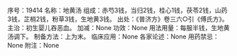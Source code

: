 序号：19414
名称：地黄汤
组成：赤芍3钱，当归2钱，桂心1钱，茯苓2钱，山药3钱，芷梢2钱，粉草3钱，生地黄3钱。
出处：《普济方》卷三六○引《傅氏方》。
主治：初生婴儿吞恶血。
加减：None
功效：None
用法用量：每服半钱，生地黄汤调下。
制备方法：上为末。
临床应用：None
各家论述：None
用药禁忌：None
附注：None
